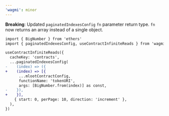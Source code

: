```yaml
---
'wagmi': minor
---
```


**Breaking**: Updated `paginatedIndexesConfig` `fn` parameter return type. `fn` now returns an array instead of a single object.

```diff
import { BigNumber } from 'ethers'
import { paginatedIndexesConfig, useContractInfiniteReads } from 'wagmi'

useContractInfiniteReads({
  cacheKey: 'contracts',
  ...paginatedIndexesConfig(
-    (index) => ({
+    (index) => [{
      ...mlootContractConfig,
      functionName: 'tokenURI',
      args: [BigNumber.from(index)] as const,
-    }),
+    }],
    { start: 0, perPage: 10, direction: 'increment' },
  ),
})
```
